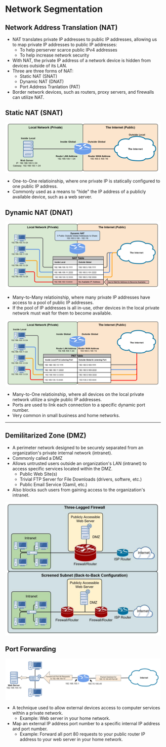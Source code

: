 # Network Segmentation

## Network Address Translation (NAT)

- NAT translates private IP addresses to public IP addresses, allowing us to map private IP addresses to public IP addresses:
  - To help perserver scarce public IPv4 addresses
  - To help increase network security
- With NAT, the private IP address of a network device is hidden from devices outside of its LAN.
- Three are three forms of NAT:
  - Static NAT (SNAT)
  - Dynamic NAT (DNAT)
  - Port Address Tranlation (PAT)
- Border network devices, such as routers, proxy servers, and firewalls can utilize NAT.

## Static NAT (SNAT)

![Static NAT Image](Static-NAT.png)

- One-to-One relatioinship, where one private IP is statically configured to one public IP address.
- Commonly used as a means to "hide" the IP address of a publicly available device, such as a web server.

## Dynamic NAT (DNAT)

![Dynamic NAT Image](Dynamic-NAT.png)

- Many-to-Many relatioinship, where many private IP addresses have access to a pool of public IP addresses.
- If the pool of IP addresses is all in-use, other devices in the local private network must wait for them to become available.

![Port Address Translation Image](Port-Address-Translation.png)

- Many-to-One relatioinship, where all devices on the local private network utilize a single public IP addresses.
- Ports are used to link each connection to a specific dynamic port number.
- Very common in small business and home networks.

---

## Demilitarized Zone (DMZ)

- A perimeter network designed to be securely separated from an organization's private internal network (intranet).
- Commonly called a DMZ
- Allows untrusted users outside an organization's LAN (intranet) to access specific services located within the DMZ.
  - Public Web Site(s)
  - Trivial FTP Server for File Downloads (drivers, softwre, etc.)
  - Public Email Service (Gamil, etc.)
- Also blocks such users from gaining access to the organization's intranet.

![Demilitarized Zone Image](Demilitarized-Zone.png)

## Port Forwarding

![Port Forwarding Image](Port-Forwarding.png)

- A technique used to allow external devices access to computer services within a private network.
  - Example: Web server in your home network.
- Map an external IP address port number to a specific internal IP address and port number.
  - Example: Forward all port 80 requests to your public router IP address to your web server in your home network.

